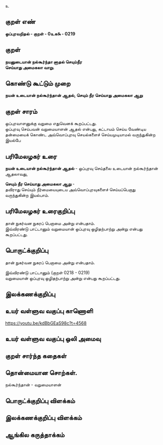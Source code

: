 உ

## குறள் எண் 

**ஒப்புரவறிதல் - குறள் - 0உக௯ - 0219**  

## குறள் 

**நயனுடையான் நல்கூர்ந்தா னாதல் செயும்நீர  
செய்யாது அமைகலா வாறு.** 

## கொண்டு கூட்டும் முறை

**நயன் உடையான் நல்கூர்ந்தான் ஆதல், செயும் நீர செய்யாது அமைகலா ஆறு** 

## குறள் சாரம் 

ஒப்புரவாளனுக்கு வறுமை எதுவெனக் கூறப்பட்டது.  
ஒப்புரவு செய்பவன் வறுமையாளன் ஆதல் என்பது, கட்டாயம் செய்ய வேண்டிய தன்மையைக் கொண்ட அவ்வொப்புரவு செயல்களைச் செய்யமுடியாமல் வருந்துகின்ற இயல்பே 

## பரிமேலழகர் உரை

**நயன் உடையான் நல்கூர்ந்தான் ஆதல்** - ஒப்புரவு செய்தலை உடையான் நல்கூர்ந்தான் ஆதலாவது,  

**செயும் நீர செய்யாது அமைகலா ஆறு** -  
தவிராது செய்யும் நீர்மையையுடைய அவ்வொப்புரவுகளைச் செய்யப்பெறாது  
வருந்துகின்ற இயல்பாம்.  

## பரிமேலழகர் உரைகுறிப்பு   

தான் நுகர்வன நுகரப் பெறாமை அன்று என்பதாம்.  
இவ்விரண்டு பாட்டானும் வறுமையான் ஒப்புரவு ஒழிதற்பாற்று அன்று என்பது கூறப்பட்டது.  

## பொருட்க்குறிப்பு 

தான் நுகர்வன நுகரப் பெறாமை அன்று என்பதாம்.  

இவ்விரண்டு பாட்டானும் (குறள் 0218 - 0219)  
வறுமையான் ஒப்புரவு ஒழிதற்பாற்று அன்று என்பது கூறப்பட்டது.  

## இலக்கணக்குறிப்பு  


## உயர் வள்ளுவ வகுப்பு காணொளி

https://youtu.be/kdBbGEaS98c?t=4568

## உயர் வள்ளுவ வகுப்பு ஒலி அமைவு 

 
## குறள் சார்ந்த கதைகள் 


## தொன்மையான சொற்கள்.  

நல்கூர்ந்தான் - வறுமையாளன் 

## பொருட்க்குறிப்பு விளக்கம்


## இலக்கணக்குறிப்பு விளக்கம்


## ஆங்கில கருத்தாக்கம் 


